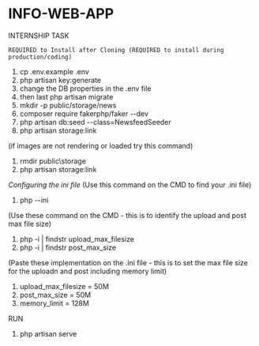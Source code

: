 # INFO-WEB-APP
INTERNSHIP TASK

    REQUIRED to Install after Cloning (REQUIRED to install during production/coding)
1. cp .env.example .env
2. php artisan key:generate
3. change the DB properties in the .env file
4. then  last php artisan migrate
5. mkdir -p public/storage/news
6. composer require fakerphp/faker --dev
7. php artisan db:seed --class=NewsfeedSeeder
8. php artisan storage:link

(if images are not rendering or loaded try this command)
1. rmdir public\storage
2. php artisan storage:link


*Configuring the ini file*
(Use this command on the CMD to find your .ini file)
1. php --ini

(Use these command on the CMD - this is to identify the upload and post max file size)
1. php -i | findstr upload_max_filesize
2. php -i | findstr post_max_size

(Paste these implementation on the .ini file - this is to set the max file size for the uploadn and post including memory limit)
1. upload_max_filesize = 50M
2. post_max_size = 50M
3. memory_limit = 128M

RUN
1. php artisan serve
